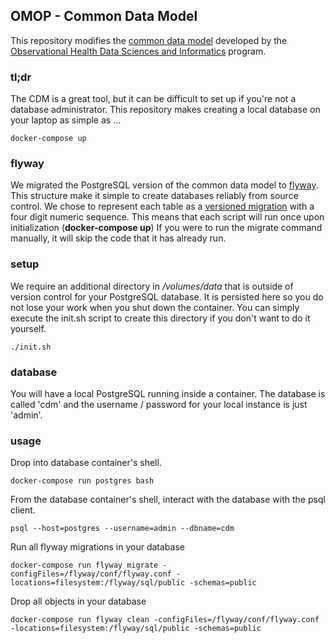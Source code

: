 ## OMOP - Common Data Model

This repository modifies the [common data model](https://github.com/OHDSI/CommonDataModel/tree/master/PostgreSQL) developed by the [Observational Health Data Sciences and Informatics](https://www.ohdsi.org/) program.  

### tl;dr

The CDM is a great tool, but it can be difficult to set up if you're not a database administrator.  This repository makes creating a local database on your laptop as simple as ...

```
docker-compose up
```

### flyway
We migrated the PostgreSQL version of the common data model to [flyway](https://flywaydb.org/).  This structure make it simple to create databases reliably from source control.  We chose to represent each table as a [versioned migration](https://flywaydb.org/documentation/concepts/migrations#versioned-migrations) with a four digit numeric sequence.  This means that each script will run once upon initialization (__docker-compose up__) If you were to run the migrate command manually, it will skip the code that it has already run.

### setup
We require an additional directory in _/volumes/data_ that is outside of version control for your PostgreSQL database.  It is persisted here so you do not lose your work when you shut down the container.  You can simply execute the init.sh script to create this directory if you don't want to do it yourself.
```
./init.sh
```

### database
You will have a local PostgreSQL running inside a container.  The database is called 'cdm' and the username / password for your local instance is just 'admin'.

### usage

Drop into database container's shell.
```
docker-compose run postgres bash
```

From the database container's shell, interact with the database with the psql client.
```
psql --host=postgres --username=admin --dbname=cdm
```

Run all flyway migrations in your database
```
docker-compose run flyway migrate -configFiles=/flyway/conf/flyway.conf -locations=filesystem:/flyway/sql/public -schemas=public
```

Drop all objects in your database
```
docker-compose run flyway clean -configFiles=/flyway/conf/flyway.conf -locations=filesystem:/flyway/sql/public -schemas=public
```
